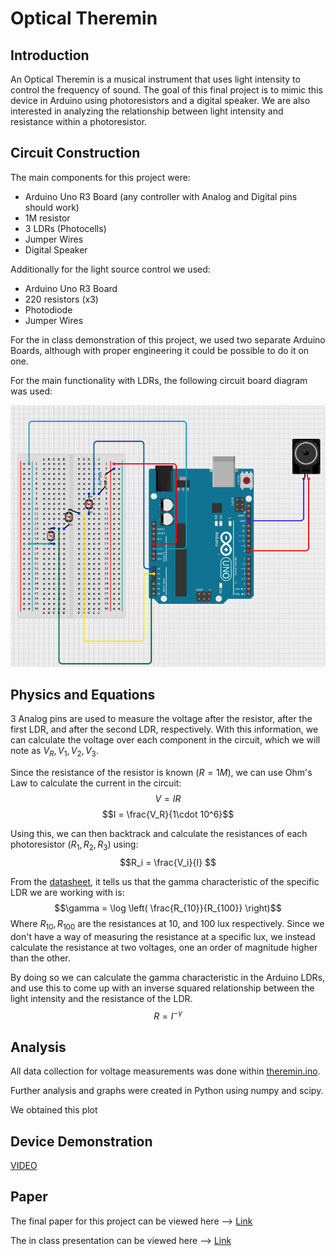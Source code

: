 # Optical Theremin

## Introduction

An Optical Theremin is a musical instrument that uses light intensity to control the frequency of sound. The goal of this final project is to mimic this device in Arduino using photoresistors and a digital speaker. We are also interested in analyzing the relationship between light intensity and resistance within a photoresistor.

## Circuit Construction

The main components for this project were:

* Arduino Uno R3 Board (any controller with Analog and Digital pins should work)
* 1M resistor
* 3 LDRs (Photocells)
* Jumper Wires 
* Digital Speaker

Additionally for the light source control we used:

* Arduino Uno R3 Board
* 220 resistors (x3)
* Photodiode
* Jumper Wires

For the in class demonstration of this project, we used two separate Arduino Boards, although with proper engineering it could be possible to do it on one.

For the main functionality with LDRs, the following circuit board diagram was used:

<div align="center">
    <img src="./assets/image.png" width=600px>
</div>

## Physics and Equations

3 Analog pins are used to measure the voltage after the resistor, after the first LDR, and after the second LDR, respectively. With this information, we can calculate the voltage over each component in the circuit, which we will note as $V_R, V_1, V_2, V_3$. 

Since the resistance of the resistor is known ($R = 1M$), we can use Ohm's Law to calculate the current in the circuit:
$$V = IR$$
$$I = \frac{V_R}{1\cdot 10^6}$$

Using this, we can then backtrack and calculate the resistances of each photoresistor $(R_1, R_2, R_3)$ using:
$$R_i = \frac{V_i}{I} $$ 

From the [datasheet](https://yourduino.com/docs/Photoresistor-5516-datasheet.pdf), it tells us that the gamma characteristic of the specific LDR we are working with is:
$$\gamma = \log \left( \frac{R_{10}}{R_{100}} \right)$$ 
Where $R_{10}, R_{100}$ are the resistances at 10, and 100 lux respectively. Since we don't have a way of measuring the resistance at a specific lux, we instead calculate the resistance at two voltages, one an order of magnitude higher than the other. 

By doing so we can calculate the gamma characteristic in the Arduino LDRs, and use this to come up with an inverse squared relationship between the light intensity and the resistance of the LDR. 
$$R = I^{-\gamma}$$

## Analysis

All data collection for voltage measurements was done within [theremin.ino](https://github.com/akannan05).

Further analysis and graphs were created in Python using numpy and scipy. 

We obtained this plot 

## Device Demonstration

[VIDEO](https://github.com/akannan05)

## Paper

The final paper for this project can be viewed here --> [Link](https://github.com/akannan05)

The in class presentation can be viewed here --> [Link](https://github.com/akannan05)


